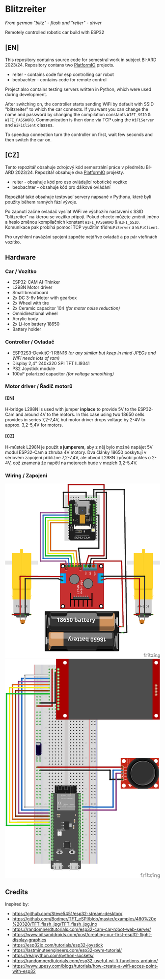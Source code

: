 # Blitzreiter

_From german "blitz" - flash and "reiter" - driver_

Remotely controlled robotic car build with ESP32

## [EN]

This repository contains source code for semestral work in subject BI-ARD 2023/24. Repository contans two [PlatformIO](https://platformio.org/) projects.

- reiter - contains code for esp controlling car robot
- beobachter - contains code for remote control

Project also contains testing servers written in Python, which were used during development.

After switching on, the controller starts sending WiFi by default with SSID "blitzreiter" to which the car connects. If you want you can change the name and password by changing the compilation constants `WIFI_SSID` & `WIFI_PASSWORD`. Communication is then done via TCP using the `WiFiServer` and `WiFiClient` classes.

To speedup connection turn the controller on first, wait few seconds and then switch the car on.

## [CZ]

Tento repozitář obsahuje zdrojový kód semestrální práce v předmětu BI-ARD 2023/24. Repozitář obsahuje dva [PlatformIO](https://platformio.org/) projekty.

- reiter - obsahuje kód pro esp ovládající robotické vozítko
- beobachter - obsahuje kód pro dálkové ovládání

Repozitář také obsahuje testovací servery napsané v Pythonu, které byli použity během ranných fází vývoje.

Po zapnutí začne ovladač vysílat WiFi ve výchozím nastavení s SSID "blitzreiter" na kterou se vozítko připojí. Pokud chcete můžete změnit jméno a heslo změnou kompilačních konstant `WIFI_PASSWORD` & `WIFI_SSID`. Komunikace pak probíhá pomocí TCP využitím tříd `WiFiServer` a `WiFiClient`.

Pro urychlení navázání spojení zapněte nejdříve ovladač a po pár vteřinách vozítko.

## Hardware

### Car / Vozítko

- ESP32-CAM AI-Thinker
- L298N Motor driver
- Small breadboard
- 2x DC 3-6v Motor with gearbox
- 2x Wheel with tire
- 2x Ceramic capacitor 104 _(for motor noise reduction)_
- Omnidirectional wheel
- Acrylic body
- 2x Li-ion battery 18650
- Battery holder

### Controller / Ovladač

- ESP32S3-DevkitC-1 R8N16 _(or any similar but keep in mind JPEGs and WiFi needs lots of ram)_
- Display 2,4" 240x320 SPI TFT ILI9341
- PS2 Joystick module
- 100uF polarized capacitor _(for voltage smoothing)_

### Motor driver / Řadič motorů

#### [EN]
H-bridge L298N is used with jumper **inplace** to provide 5V to the ESP32-Cam and around 4V to the motors. In this case using two 18650 cells provides in series 7,2-7,4V, but motor driver drops voltage by 2-4V to approx. 3,2-5,4V for motors.

#### [CZ]
H-můstek L298N je použit **s jumperem**, aby z něj bylo možné napájet 5V modul ESP32-Cam a zhruba 4V motory. Dva články 18650 poskytují v sériovém zapojení přibližne 7,2-7,4V, ale obvod L298N způsobí pokles o 2-4V, což znamená že napětí na motorech bude v mezích 3,2-5,4V.

### Wiring / Zapojení

![Car wirign](./assets/wiring_car.png)
![Controller wiring](./assets/wiring_controller.png)

## Credits

Inspired by:
- https://github.com/Steve5451/esp32-stream-desktop/
- https://github.com/Bodmer/TFT_eSPI/blob/master/examples/480%20x%20320/TFT_flash_jpg/TFT_flash_jpg.ino
- https://randomnerdtutorials.com/esp32-cam-car-robot-web-server/
- https://www.bitsanddroids.com/post/creating-our-first-esp32-flight-display-graphics
- https://esp32io.com/tutorials/esp32-joystick
- https://lastminuteengineers.com/esp32-pwm-tutorial/
- https://realpython.com/python-sockets/
- https://randomnerdtutorials.com/esp32-useful-wi-fi-functions-arduino/
- https://www.upesy.com/blogs/tutorials/how-create-a-wifi-acces-point-with-esp32
